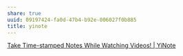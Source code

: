 ```yaml
---
share: true
uuid: 09197424-fa0d-47b4-b92e-006027f0b885
title: yinote
---
```

[Take Time-stamped Notes While Watching Videos! | YiNote](https://yinote.co/)